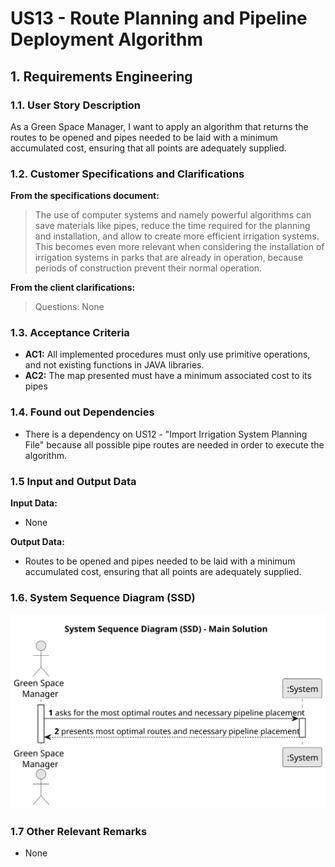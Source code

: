 # US13 - Route Planning and Pipeline Deployment Algorithm


## 1. Requirements Engineering

### 1.1. User Story Description

As a Green Space Manager,  I want to apply an algorithm that returns the routes to be opened and pipes needed to be laid with a minimum accumulated cost, ensuring that all points are adequately supplied.

### 1.2. Customer Specifications and Clarifications 

**From the specifications document:**

> The use of computer systems and namely powerful algorithms can save materials like pipes, reduce the time required for the planning and installation, and allow to create more efficient irrigation systems. This becomes even more relevant when considering the installation of irrigation systems in parks that are already in operation, because periods of construction prevent their normal operation.

**From the client clarifications:**

> Questions: None

### 1.3. Acceptance Criteria

* **AC1:** All implemented procedures must only use primitive operations, and not existing functions in JAVA libraries.
* **AC2:** The map presented must have a minimum associated cost to its pipes

### 1.4. Found out Dependencies

* There is a dependency on US12 - "Import Irrigation System Planning File" because all possible pipe routes are needed in order to execute the algorithm.

### 1.5 Input and Output Data

**Input Data:**

* None

**Output Data:**

* Routes to be opened and pipes needed to be laid with a minimum accumulated cost, ensuring that all points are adequately supplied.

### 1.6. System Sequence Diagram (SSD)

![System Sequence Diagram](svg/us13-system-sequence-diagram-main-solution.svg)

### 1.7 Other Relevant Remarks

* None